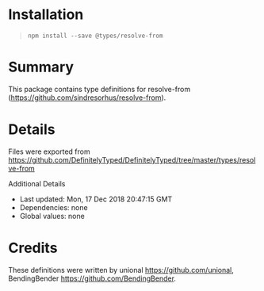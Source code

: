 # Installation
> `npm install --save @types/resolve-from`

# Summary
This package contains type definitions for resolve-from (https://github.com/sindresorhus/resolve-from).

# Details
Files were exported from https://github.com/DefinitelyTyped/DefinitelyTyped/tree/master/types/resolve-from

Additional Details
 * Last updated: Mon, 17 Dec 2018 20:47:15 GMT
 * Dependencies: none
 * Global values: none

# Credits
These definitions were written by unional <https://github.com/unional>, BendingBender <https://github.com/BendingBender>.
